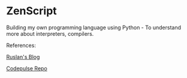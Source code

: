 # ZenScript
Building my own programming language using Python - To understand more about interpreters, compilers.


References:

[Ruslan's Blog](https://ruslanspivak.com/lsbasi-part1/)

[Codepulse Repo](https://github.com/davidcallanan/py-myopl-code)
